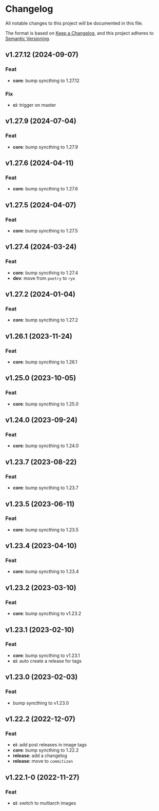 # Changelog

All notable changes to this project will be documented in this file.

The format is based on [Keep a Changelog](https://keepachangelog.com/en/1.0.0/),
and this project adheres to [Semantic Versioning](https://semver.org/spec/v2.0.0.html).

## v1.27.12 (2024-09-07)

### Feat

- **core**: bump syncthing to 1.27.12

### Fix

- **ci**: trigger on master

## v1.27.9 (2024-07-04)

### Feat

- **core**: bump syncthing to 1.27.9

## v1.27.6 (2024-04-11)

### Feat

- **core**: bump syncthing to 1.27.6

## v1.27.5 (2024-04-07)

### Feat

- **core**: bump syncthing to 1.27.5

## v1.27.4 (2024-03-24)

### Feat

- **core**: bump syncthing to 1.27.4
- **dev**: move from `poetry` to `rye`

## v1.27.2 (2024-01-04)

### Feat

- **core**: bump syncthing to 1.27.2

## v1.26.1 (2023-11-24)

### Feat

- **core**: bump syncthing to 1.26.1

## v1.25.0 (2023-10-05)

### Feat

- **core**: bump syncthing to 1.25.0

## v1.24.0 (2023-09-24)

### Feat

- **core**: bump syncthing to 1.24.0

## v1.23.7 (2023-08-22)

### Feat

- **core**: bump syncthing to 1.23.7

## v1.23.5 (2023-06-11)

### Feat

- **core**: bump syncthing to 1.23.5

## v1.23.4 (2023-04-10)

### Feat

- **core**: bump syncthing to 1.23.4

## v1.23.2 (2023-03-10)

### Feat

- **core**: bump syncthing to v1.23.2

## v1.23.1 (2023-02-10)

### Feat

- **core**: bump syncthing to v1.23.1
- **ci**: auto create a release for tags

## v1.23.0 (2023-02-03)

### Feat

- bump syncthing to v1.23.0

## v1.22.2 (2022-12-07)

### Feat

- **ci**: add post releases in image tags
- **core**: bump syncthing to 1.22.2
- **release**: add a changelog
- **release**: move to `commitizen`

## v1.22.1-0 (2022-11-27)

### Feat

- **ci**: switch to multiarch images
